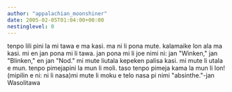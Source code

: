 ```yaml
---
author: "appalachian_moonshiner"
date: 2005-02-05T01:04:00+00:00
nestinglevel: 0
---
```

tenpo lili pini la mi tawa e ma kasi. ma ni li pona mute. kalamaike lon ala ma kasi. mi en jan pona mi li tawa. jan pona mi li joe nimi ni: jan "Winken," jan "Blinken," en jan "Nod." mi mute liutala kepeken palisa kasi. mi mute li utala e mun. tenpo pimejapini la mun li moli. taso tenpo pimeja kama la mun li lon! (mipilin e ni: ni li nasa)mi mute li moku e telo nasa pi nimi "absinthe."-jan Wasolitawa
